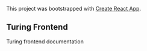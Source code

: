 This project was bootstrapped with [Create React App](https://github.com/facebook/create-react-app).

## Turing Frontend

Turing frontend documentation
